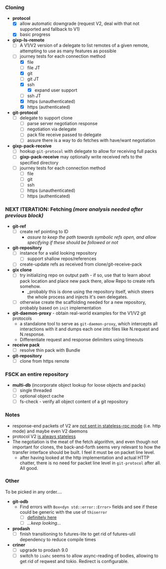 ### Cloning
* **protocol**
  * [x] allow automatic downgrade (request V2, deal with that not supported and fallback to V1)
  * [x] basic progress
* **gixp-ls-remote**
  * [ ] A V1/V2 version of a delegate to list remotes of a given remote, attempting to use as many features as possible
  * [ ] journey tests for each connection method
    * [x] file
    * [ ] file JT
    * [x] git
    * [ ] git JT
    * [x] ssh
      * [x] expand user support
    * [ ] ssh JT
    * [x] https (unauthenticated)
    * [x] https (authenticated)
* **git-protocol**
    * [ ] delegate to support clone
      * [ ] parse server negotiation response
      * [ ] negotiation via delegate
      * [ ] pack file receive passed to delegate
      * [ ] assure there is a way to do fetches with have/want negotiation
* **gixp-pack-receive**
  * [ ] hookup `git-protocol` with delegate to allow for receiving full packs
  * [ ] **gixp-pack-receive** may optionally write received refs to the specified directory
  * [ ] journey tests for each connection method
    * [ ] file
    * [ ] git
    * [ ] ssh
    * [ ] https (unauthenticated)
    * [ ] https (authenticated)

### NEXT ITERATION: Fetching _(more analysis needed after previous block)_

* **git-ref**
  * [ ] create ref pointing to ID
      * _assure to keep the path towards symbolic refs open, and allow specifying if these should be followed or not_
* **git-repository**
  * [ ] instance for a valid looking repository
    * [ ] support shallow repos/references
  * [ ] create-update refs as received from clone/git-receive-pack
* **gix clone**
  * [ ] try initializing repo on output path - if so, use that to learn about pack location and place new pack there, allow Repo to create refs somehow.
    * _probably this is done using the repository itself, which steers the whole process and injects it's own delegates.
  * [ ] otherwise create the scaffolding needed for a new repository, probably based on `init` implementation
* **git-daemon-proxy** - obtain real-world examples for the V1/V2 git protocols
  * a standalone tool to serve as `git-daemon-proxy`, which intercepts all interactions with it and dumps each one
    into files like N.request and N.response.
  * Differentiate request and response delimiters using timeouts
* **receive pack**
  * [ ] resolve thin pack with Bundle
* **git-repository**
  * [ ] clone from https remote
  
### FSCK an entire repository

* **multi-db** (incorporate object lookup for loose objects and packs)
  * [ ] single threaded
  * [ ] optional object cache
  * [ ] fs-check - verify all object content of a git repository
  
### Notes

* response-end packets of V2 are [not sent in stateless-rpc mode](https://github.com/git/git/blob/master/serve.c#L246:L246) (i.e. http mode) and maybe even V2 daemons
* protocol V2 [is always stateless](https://github.com/git/git/blob/master/builtin/upload-pack.c#L54:L54)
* The negotiation is the meat of the fetch algorithm, and even though not important for clones, the back-and-forth seems very relevant 
  to how the transfer interface should be built. I feel it must be on packet line level.
  * after having looked at the http implementation and actual HTTP chatter, there is no need for packet line level in `git-protocol` after all.
    All good.

### Other

To be picked in any order….

* **git-odb**
  * Find errors with `Box<dyn std::error::Error>` fields and see if these could be generic with the use of `thiserror`
    * [ ] [definitely here](https://github.com/Byron/gitoxide/blob/8f8d14f4606e99dc710eb352a985db48c00ea4f4/git-odb/src/pack/index/traverse/mod.rs#L142)
    * [ ] _…keep looking…_
* **prodash**
  * [ ] finish transitioning to futures-lite to get rid of futures-util dependency to reduce compile times
* **criner**
  * [ ] upgrade to prodash 9.0
  * [ ] switch to `isahc`
    seems to allow async-reading of bodies, allowing to get rid of reqwest and tokio. Redirect is configurable.

[josh-aug-12]: https://github.com/Byron/gitoxide/issues/1#issuecomment-672566602
